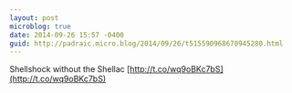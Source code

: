 ```yaml
---
layout: post
microblog: true
date: 2014-09-26 15:57 -0400
guid: http://padraic.micro.blog/2014/09/26/t515590968670945280.html
---
```

Shellshock without the Shellac [http://t.co/wq9oBKc7bS](http://t.co/wq9oBKc7bS)
